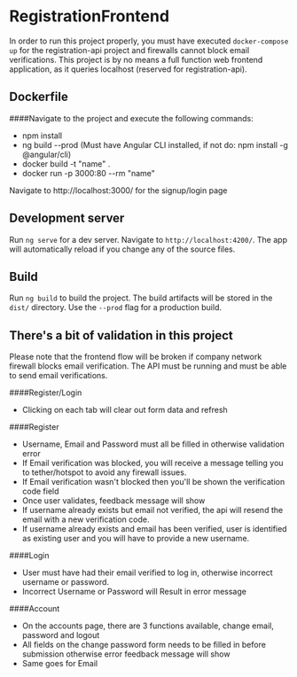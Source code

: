 # RegistrationFrontend

In order to run this project properly, you must have executed `docker-compose up` for the registration-api project 
and firewalls cannot block email verifications.
This project is by no means a full function web frontend application, as it queries localhost (reserved for registration-api).

## Dockerfile

####Navigate to the project and execute the following commands:
- npm install
- ng build --prod (Must have Angular CLI installed, if not do: npm install -g @angular/cli)
- docker build -t "name" .
- docker run -p 3000:80 --rm "name"

Navigate to http://localhost:3000/ for the signup/login page

## Development server

Run `ng serve` for a dev server. Navigate to `http://localhost:4200/`. The app will automatically reload if you change any of the source files.

## Build

Run `ng build` to build the project. The build artifacts will be stored in the `dist/` directory. Use the `--prod` flag for a production build.

## There's a bit of validation in this project

Please note that the frontend flow will be broken if company network firewall blocks email
verification. The API must be running and must be able to send email verifications.

####Register/Login
- Clicking on each tab will clear out form data and refresh 

####Register
- Username, Email and Password must all be filled in otherwise validation error
- If Email verification was blocked, you will receive a message telling you to tether/hotspot to avoid any firewall issues.
- If Email verification wasn't blocked then you'll be shown the verification code field
- Once user validates, feedback message will show
- If username already exists but email not verified, the api will resend the email with a new verification code.
- If username already exists and email has been verified, user is identified as existing user and you will have to provide a new username.

####Login
- User must have had their email verified to log in, otherwise incorrect username or password.
- Incorrect Username or Password will Result in error message

####Account
- On the accounts page, there are 3 functions available, change email, password and logout
- All fields on the change password form needs to be filled in before submission otherwise error feedback message will show
- Same goes for Email

